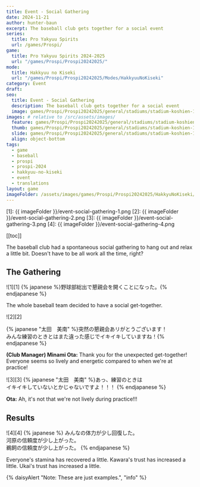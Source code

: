 ```yaml
---
title: Event - Social Gathering
date: 2024-11-21
author: hunter-baun
excerpt: The baseball club gets together for a social event
series:
  title: Pro Yakyuu Spirits
  url: /games/Prospi/
game: 
  title: Pro Yakyuu Spirits 2024-2025
  url: "/games/Prospi/Prospi20242025/"
mode: 
  title: Hakkyuu no Kiseki
  url: "/games/Prospi/Prospi20242025/Modes/HakkyuuNoKiseki"
category: Event
draft: 
seo:
  title: Event - Social Gathering
  description: The baseball club gets together for a social event
  image: games/Prospi/Prospi20242025/general/stadiums/stadium-koshien-1.png
images: # relative to /src/assets/images/
  feature: games/Prospi/Prospi20242025/general/stadiums/stadium-koshien-1.png
  thumb: games/Prospi/Prospi20242025/general/stadiums/stadium-koshien-1.png
  slide: games/Prospi/Prospi20242025/general/stadiums/stadium-koshien-1.png
  align: object-bottom
tags:
  - game
  - baseball
  - prospi
  - prospi-2024
  - hakkyuu-no-kiseki
  - event
  - translations
layout: game
imageFolder: /assets/images/games/Prospi/Prospi20242025/HakkyuNoKiseki/Events/Social-Gathering
---
```


[1]: {{ imageFolder }}/event-social-gathering-1.png
[2]: {{ imageFolder }}/event-social-gathering-2.png
[3]: {{ imageFolder }}/event-social-gathering-3.png
[4]: {{ imageFolder }}/event-social-gathering-4.png

[[toc]]

<article class="prose max-w-xl lg:max-w-4xl lg:prose-lg">

The baseball club had a spontaneous social gathering to hang out and relax a little bit. Doesn't have to be all work all the time, right?

## The Gathering
![1][1]
{% japanese %}野球部総出で懇親会を開くことになった。{% endjapanese %}

The whole baseball team decided to have a social get-together.

![2][2]

{% japanese "太田　美南" %}突然の懇親会あリがとうございます！<br />
みんな練習のときとはまた違った感じでイキイキしていますね！{% endjapanese %}

**(Club Manager) Minami Ota:** Thank you for the unexpected get-together! Everyone seems so lively and energetic compared to when we're at practice!

![3][3]
{% japanese "太田　美南" %}あっ、練習のときは<br />
イキイキしていないとかじゃないですよ！！！
{% endjapanese %}

**Ota:** Ah, it's not that we're not lively during practice!!!

## Results

![4][4]
{% japanese %}
みんなの体力が少し回復した。<br />
河原の信頼度が少し上がった。<br />
鵜飼の信頼度が少し上がった。
{% endjapanese %}

Everyone's stamina has recovered a little.
Kawara's trust has increased a little.
Ukai's trust has increased a little.

{% daisyAlert "Note: These are just examples.", "info" %}

</article>